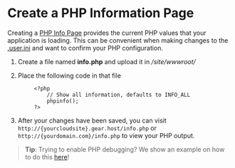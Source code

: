 # Create a PHP Information Page

Creating a [PHP Info Page](http://php.net/manual/en/function.phpinfo.php) provides the current PHP values that your application is loading. This can be convenient when making changes to the [.user.ini](https://www.gearhost.com/documentation/how-to-configure-user-ini) and want to confirm your PHP configuration.


1. Create a file named **info.php** and upload it in */site/wwwroot/*
1. Place the following code in that file

			<?php
				// Show all information, defaults to INFO_ALL
				phpinfo();
			?>

1. After your changes have been saved, you can visit `http://{yourcloudsite}.gear.host/info.php` or `http://{yourdomain.com}/info.php` to view your PHP output.
	
> **Tip**: Trying to enable PHP debugging? We show an example on how to do this [here](https://www.gearhost.com/documentation/troubleshooting-wordpress#user-content-enable-php-error-debugging)!